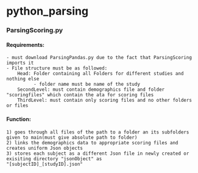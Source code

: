 # python_parsing

### ParsingScoring.py
  #### Requirements:
    - must download ParsingPandas.py due to the fact that ParsingScoring imports it
    - File structure must be as followed:
        Head: Folder containing all Folders for different studies and nothing else
              - folder name must be name of the study
        SecondLevel: must contain demographics file and folder "scoringfiles" which contain the ata for scoring files
        ThirdLevel: must contain only scoring files and no other folders or files
  #### Function:
    1) goes through all files of the path to a folder an its subfolders given to main(must give absolute path to folder)
    2) links the demographics data to appropriate scoring files and creates uniform Json objects
    3) stores each subject as a different Json file in newly created or exisiting directory "jsonObject" as 
    "[subjectID]_[studyID].json"
              
